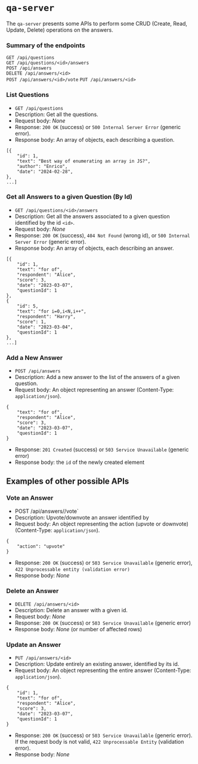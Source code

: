 # `qa-server`

The `qa-server` presents some APIs to perform some CRUD (Create, Read, Update, Delete) operations on the answers.

### Summary of the endpoints

`GET /api/questions`  
`GET /api/questions/<id>/answers`  
`POST /api/answers`  
`DELETE /api/answers/<id>`  
`POST /api/answers/<id>/vote`
`PUT /api/answers/<id>`  


### List Questions

* `GET /api/questions`
* Description: Get all the questions.
* Request body: _None_
* Response: `200 OK` (success) or `500 Internal Server Error` (generic error).
* Response body: An array of objects, each describing a question.

```
[{
    "id": 1,
    "text": "Best way of enumerating an array in JS?",
    "author": "Enrico",
    "date": "2024-02-28",
},
...]
```

### Get all Answers to a given Question (By Id)

* `GET /api/questions/<id>/answers`
* Description: Get all the answers associated to a given question identified by the id `<id>`.
* Request body: _None_
* Response: `200 OK` (success), `404 Not Found` (wrong id), or `500 Internal Server Error` (generic error).
* Response body: An array of objects, each describing an answer.

```
[{
    "id": 1,
    "text": "for of",
    "respondent": "Alice",
    "score": 3,
    "date": "2023-03-07",
    "questionId": 1
},
{
    "id": 5,
    "text": "for i=0,i<N,i++",
    "respondent": "Harry",
    "score": 1,
    "date": "2023-03-04",
    "questionId": 1
},
...]
```


### Add a New Answer

* `POST /api/answers`
* Description: Add a new answer to the list of the answers of a given question.
* Request body: An object representing an answer (Content-Type: `application/json`).

```
{
    "text": "for of",
    "respondent": "Alice",
    "score": 3,
    "date": "2023-03-07",
    "questionId": 1
}
```

* Response: `201 Created` (success) or `503 Service Unavailable` (generic error)
* Response body: the `id` of the newly created element

## Examples of other possible APIs

### Vote an Answer

* POST /api/answers/<id>/vote`
* Description: Upvote/downvote an answer identified by <id>
* Request body: An object representing the action (upvote or downvote) (Content-Type: `application/json`).

```
{
    "action": "upvote"
}
```

* Response: `200 OK` (success) or `503 Service Unavailable` (generic error), `422 Unprocessable entity (validation error)`
* Response body: _None_


### Delete an Answer

* `DELETE /api/answers/<id>`
* Description: Delete an answer with a given id.
* Request body: _None_
* Response: `200 OK` (success) or `503 Service Unavailable` (generic error)
* Response body: _None_  (or number of affected rows)


### Update an Answer

* `PUT /api/answers/<id>`
* Description: Update entirely an existing answer, identified by its id.
* Request body: An object representing the entire answer (Content-Type: `application/json`).

```
{
    "id": 1,
    "text": "for of",
    "respondent": "Alice",
    "score": 3,
    "date": "2023-03-07",
    "questionId": 1
}
```

* Response: `200 OK` (success) or `503 Service Unavailable` (generic error). If the request body is not valid, `422 Unprocessable Entity` (validation error).
* Response body: _None_